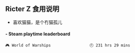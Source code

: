 ## Ricter Z 食用说明
- 喜欢猫猫，是个冇猫孤儿

<!-- steam-box start -->
#### - Steam playtime leaderboard
```text
🎮 World of Warships                 🕘 231 hrs 29 mins
```
<!-- Powered by https://github.com/YouEclipse/steam-box . -->
<!-- steam-box end -->
